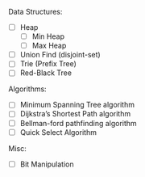 Data Structures:

- [ ] Heap
  - [ ] Min Heap
  - [ ] Max Heap
- [ ] Union Find (disjoint-set)
- [ ] Trie (Prefix Tree)
- [ ] Red-Black Tree

Algorithms:

- [ ] Minimum Spanning Tree algorithm
- [ ] Dijkstra’s Shortest Path algorithm
- [ ] Bellman-ford pathfinding algorithm
- [ ] Quick Select Algorithm

Misc:

- [ ] Bit Manipulation
